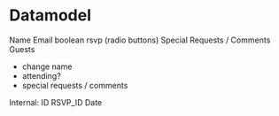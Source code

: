 # Datamodel

Name
Email
boolean rsvp (radio buttons)
Special Requests / Comments
Guests
- change name
- attending?
- special requests / comments

Internal:
ID
RSVP_ID
Date


